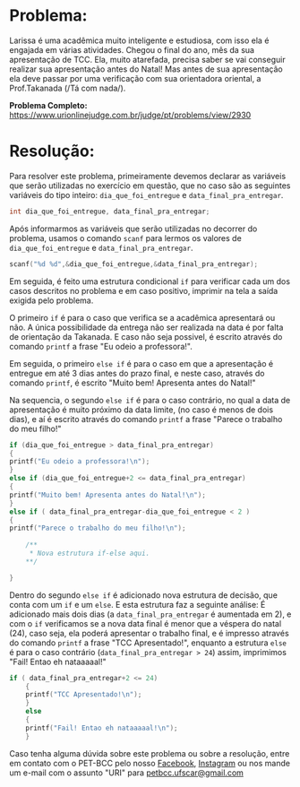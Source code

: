 # Problema:

Larissa é uma acadêmica muito inteligente e estudiosa, com isso ela é engajada em várias atividades. Chegou o final do ano, mês da sua apresentação de TCC. Ela, muito atarefada, precisa saber se vai conseguir realizar sua apresentação antes do Natal! Mas antes de sua apresentação ela deve passar por uma verificação com sua orientadora oriental, a Prof.Takanada (/Tá com nada/).

**Problema Completo:** https://www.urionlinejudge.com.br/judge/pt/problems/view/2930

# Resolução:

Para resolver este problema, primeiramente devemos declarar as variáveis que serão utilizadas no exercício em questão, que no caso são as seguintes variáveis do tipo inteiro: `dia_que_foi_entregue` e `data_final_pra_entregar`.

```c
int dia_que_foi_entregue, data_final_pra_entregar;
```

Após informarmos as variáveis que serão utilizadas no decorrer do problema, usamos o comando `scanf` para lermos os valores de `dia_que_foi_entregue` e `data_final_pra_entregar`.

```c
scanf("%d %d",&dia_que_foi_entregue,&data_final_pra_entregar);
```

Em seguida, é feito uma estrutura condicional `if` para verificar cada um dos casos descritos no problema e em caso positivo, imprimir na tela a saída exigida pelo problema.

O primeiro `if` é para o caso que verifica se a acadêmica apresentará ou não. A única possibilidade da entrega não ser realizada na data é por falta de orientação da Takanada. E caso não seja possivel, é escrito através do comando `printf` a frase "Eu odeio a professora!".

Em seguida, o primeiro `else if` é para o caso em que a apresentação é entregue em até 3 dias antes do prazo final, e neste caso, através do comando `printf`, é escrito "Muito bem! Apresenta antes do Natal!"

Na sequencia, o segundo `else if` é para o caso contrário, no qual a data de apresentação é muito próximo da data limite, (no caso é menos de dois dias), e aí é escrito através do comando `printf` a frase "Parece o trabalho do meu filho!"

```c
if (dia_que_foi_entregue > data_final_pra_entregar)
{
printf("Eu odeio a professora!\n");
}
else if (dia_que_foi_entregue+2 <= data_final_pra_entregar)
{
printf("Muito bem! Apresenta antes do Natal!\n");
}
else if ( data_final_pra_entregar-dia_que_foi_entregue < 2 )
{
printf("Parece o trabalho do meu filho!\n");
        
    /**
     * Nova estrutura if-else aqui.
    **/

}
```

Dentro do segundo `else if` é adicionado nova estrutura de decisão, que conta com um `if` e um `else`. E esta estrutura faz a seguinte análise: É adicionado mais dois dias (a `data_final_pra_entregar` é aumentada em 2), e com o `if` verificamos se a nova data final é menor que a véspera do natal (24), caso seja, ela poderá apresentar o trabalho final, e é impresso através do comando `printf` a frase "TCC Apresentado!", enquanto a estrutura `else` é para o caso contrário (`data_final_pra_entregar > 24`) assim, imprimimos "Fail! Entao eh nataaaaal!"

```c
if ( data_final_pra_entregar+2 <= 24)
    {
    printf("TCC Apresentado!\n");
    }
    else
    {
    printf("Fail! Entao eh nataaaaal!\n");
    }
```

Caso tenha alguma dúvida sobre este problema ou sobre a resolução, entre em contato com o PET-BCC pelo nosso [Facebook](https://www.facebook.com/petbcc/), [Instagram](https://www.instagram.com/petbcc.ufscar/) ou nos mande um e-mail com o assunto "URI" para  petbcc.ufscar@gmail.com
